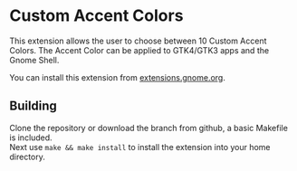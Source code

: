 # Custom Accent Colors

This extension allows the user to choose between 10 Custom Accent Colors. The Accent Color can be applied to GTK4/GTK3 apps and the Gnome Shell.

You can install this extension from [extensions.gnome.org](https://extensions.gnome.org/extension/5547/custom-accent-colors).

## Building

Clone the repository or download the branch from github, a basic Makefile is included.<br/>
Next use `make && make install` to install the extension into your home directory.

